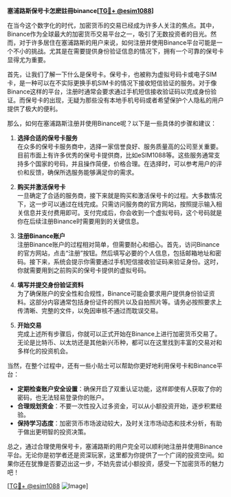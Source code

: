 **塞浦路斯保号卡怎麽註冊binance[[TG💪+ @esim1088](https://t.me/s/esim1088)]**

在当今这个数字化的时代，加密货币的交易已经成为许多人关注的焦点。其中，Binance作为全球最大的加密货币交易平台之一，吸引了无数投资者的目光。然而，对于许多居住在塞浦路斯的用户来说，如何注册并使用Binance平台可能是一个不小的挑战。尤其是在需要提供身份验证信息的情况下，拥有一个可靠的保号卡显得尤为重要。

首先，让我们了解一下什么是保号卡。保号卡，也被称为虚拟号码卡或电子SIM卡，是一种可以在不实际更换手机SIM卡的情况下接收短信验证的服务。对于像Binance这样的平台，注册时通常会要求通过手机短信接收验证码以完成身份验证。而保号卡的出现，无疑为那些没有本地手机号码或者希望保护个人隐私的用户提供了极大的便利。

那么，如何在塞浦路斯注册并使用Binance呢？以下是一些具体的步骤和建议：

1. **选择合适的保号卡服务**  
   在众多的保号卡服务商中，选择一家信誉良好、服务质量高的公司至关重要。目前市面上有许多优秀的保号卡提供商，比如eSIM1088等。这些服务通常支持多个国家的号码，并且操作简便，价格合理。在选择时，可以参考用户的评价和反馈，确保所选服务能够满足你的需求。

2. **购买并激活保号卡**  
   一旦确定了合适的服务商，接下来就是购买和激活保号卡的过程。大多数情况下，这一步可以通过在线完成。只需访问服务商的官方网站，按照提示输入相关信息并支付费用即可。支付完成后，你会收到一个虚拟号码，这个号码就是你在后续注册Binance时需要用到的关键信息。

3. **注册Binance账户**  
   注册Binance账户的过程相对简单，但需要耐心和细心。首先，访问Binance的官方网站，点击“注册”按钮。然后填写必要的个人信息，包括邮箱地址和密码。接下来，系统会提示你需要通过手机短信接收验证码来验证身份。这时，你就需要用到之前购买的保号卡提供的虚拟号码。

4. **填写并提交身份验证资料**  
   为了确保账户的安全性和合规性，Binance可能会要求用户提供身份验证资料。这部分内容通常包括身份证件的照片以及自拍照片等。请务必按照要求上传清晰、完整的文件，以免因审核不通过而耽误交易。

5. **开始交易**  
   完成上述所有步骤后，你就可以正式开始在Binance上进行加密货币交易了。无论是比特币、以太坊还是其他新兴币种，都可以在这里找到丰富的交易对和多样化的投资机会。

当然，在整个过程中，还有一些小贴士可以帮助你更好地利用保号卡和Binance平台：

- **定期检查账户安全设置**：确保开启了双重认证功能，这样即使有人获取了你的密码，也无法轻易登录你的账户。
- **合理规划资金**：不要一次性投入过多资金，可以从小额投资开始，逐步积累经验。
- **保持学习态度**：加密货币市场波动较大，及时关注市场动态和技术分析，有助于做出更明智的投资决策。

总之，通过合理使用保号卡，塞浦路斯的用户完全可以顺利地注册并使用Binance平台。无论你是初学者还是资深玩家，这里都为你提供了一个广阔的投资空间。如果你还在犹豫是否要迈出这一步，不妨先尝试小额投资，感受一下加密货币的魅力吧！

[[TG💪+ @esim1088](https://t.me/s/esim1088) ![Image](https://i.postimg.cc/4NQfJmqS/Snipaste-2025-05-13-00-14-12.png)]